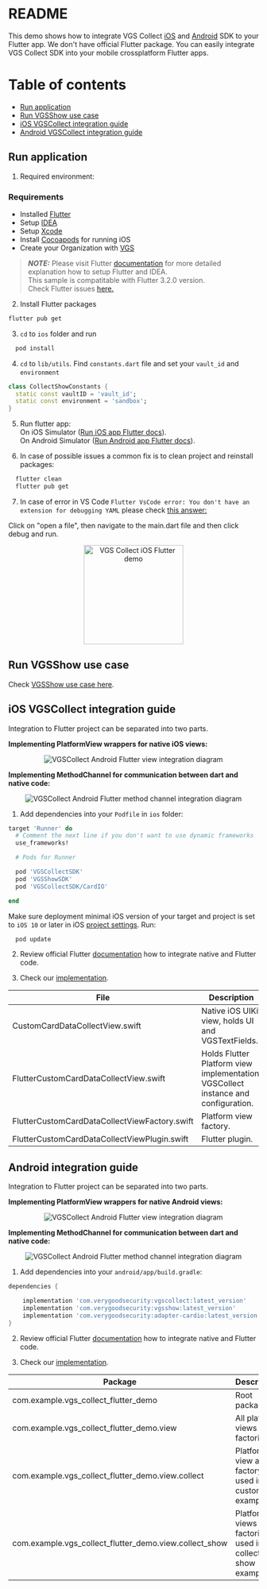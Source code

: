 # README

This demo shows how to integrate VGS Collect [iOS](https://github.com/verygoodsecurity/vgs-collect-ios) and [Android](https://github.com/verygoodsecurity/vgs-collect-android) SDK to your Flutter app.
We don't have official Flutter package. You can easily integrate VGS Collect SDK into your mobile crossplatform Flutter apps.

# Table of contents

<!--ts-->

- [Run application](#run-application)
- [Run VGSShow use case](#run-vgsshow-use-case)
- [iOS VGSCollect integration guide](#ios-vgscollect-integration-guide)
- [Android VGSCollect integration guide](#android-integration-guide)

<!--te-->

## Run application

1. Required environment:

### Requirements

- Installed <a href="https://flutter.dev/docs/get-started/install" target="_blank">Flutter</a>
- Setup <a href="https://flutter.dev/docs/get-started/editor?tab=androidstudio" target="_blank">IDEA</a>
- Setup <a href="https://flutter.dev/docs/get-started/install/macos#install-xcode" target="_blank">Xcode</a>
- Install <a href="https://cocoapods.org/" target="_blank">Cocoapods</a> for running iOS
- Create your Organization with <a href="https://www.verygoodsecurity.com/">VGS</a>

> **_NOTE:_** Please visit Flutter <a href="https://flutter.dev/docs" target="_blank">documentation</a>
> for more detailed explanation how to setup Flutter and IDEA.</br>
> This sample is compatitable with Flutter 3.2.0 version.</br>
> Check Flutter issues <a href="https://github.com/flutter/flutter/issues" target="_blank">here.</a>

2. Install Flutter packages

```bash
flutter pub get
```

3. `cd` to `ios` folder and run

```bash
  pod install
```

4. `cd` to `lib/utils`. Find `constants.dart` file and set your `vault_id` and `environment`

```dart
class CollectShowConstants {
  static const vaultID = 'vault_id';
  static const environment = 'sandbox';
}
```

5. Run flutter app:\
   On iOS Simulator (<a href="https://flutter.dev/docs/get-started/install/macos#set-up-the-ios-simulator" target="_blank">Run iOS app Flutter docs</a>).\
   On Android Simulator (<a href="https://docs.flutter.dev/get-started/install/macos#set-up-the-android-emulator" target="_blank">Run Android app Flutter docs</a>).

6. In case of possible issues a common fix is to clean project and reinstall packages:

```bash
  flutter clean
  flutter pub get
```

7. In case of error in VS Code `Flutter VsCode error: You don't have an extension for debugging YAML` please check [this answer:](https://stackoverflow.com/a/68949816)

Click on "open a file", then navigate to the main.dart file and then click debug and run.

<p align="center">
	<img src="images/vgs-collect-flutter-demo-iOS.gif?raw=true" width="200" alt="VGS Collect iOS Flutter demo">
</p>

## Run VGSShow use case

Check [VGSShow use case here](https://github.com/vgs-samples-collect-show-flutter-demo/tree/main/lib/presentation/pages/collect_show).

## iOS VGSCollect integration guide

Integration to Flutter project can be separated into two parts.

<b>Implementing PlatformView wrappers for native iOS views:</b>

<p align="center">
	<img src="images/VGSCollect_platform_view_overview_Android.png" alt="VGSCollect Android Flutter view integration diagram">
</p>

<b>Implementing MethodChannel for communication between dart and native code:</b>

<p align="center">
    <img src="images/VGSCollect_method_channel_overview_Android.png" alt="VGSCollect Android Flutter method channel integration diagram">
</p>

1. Add dependencies into your `Podfile` in `ios` folder:

```ruby
target 'Runner' do
  # Comment the next line if you don't want to use dynamic frameworks
  use_frameworks!

  # Pods for Runner

  pod 'VGSCollectSDK'
  pod 'VGSShowSDK'
  pod 'VGSCollectSDK/CardIO'

end
```

Make sure deployment minimal iOS version of your target and project is set to `iOS 10` or later in iOS [project settings](https://stackoverflow.com/a/61335546). Run:

```bash
  pod update
```

2. Review official
   Flutter [documentation](https://docs.flutter.dev/development/platform-integration/platform-channels)
   how to integrate native and Flutter code.

3. Check our [implementation](https://github.com/vgs-samples/vgs-collect-show-flutter-demo/tree/feature/IOSSDK/update-demo/ios/Runner/UseCases/CustomCardData/CollectView).

| File                                          | Description                                                                        |
| --------------------------------------------- | ---------------------------------------------------------------------------------- |
| CustomCardDataCollectView.swift               | Native iOS UIKit view, holds UI and VGSTextFields.                                 |
| FlutterCustomCardDataCollectView.swift        | Holds Flutter Platform view implementation, VGSCollect instance and configuration. |
| FlutterCustomCardDataCollectViewFactory.swift | Platform view factory.                                                             |
| FlutterCustomCardDataCollectViewPlugin.swift  | Flutter plugin.                                                                    |

## Android integration guide

Integration to Flutter project can be separated into two parts.

<b>Implementing PlatformView wrappers for native Android views:</b>

<p align="center">
	<img src="images/VGSCollect_platform_view_overview_Android.png" alt="VGSCollect Android Flutter view integration diagram">
</p>

<b>Implementing MethodChannel for communication between dart and native code:</b>

<p align="center">
    <img src="images/VGSCollect_method_channel_overview_Android.png" alt="VGSCollect Android Flutter method channel integration diagram">
</p>

1. Add dependencies into your `android/app/build.gradle`:

```groovy
dependencies {

    implementation 'com.verygoodsecurity:vgscollect:latest_version'
    implementation 'com.verygoodsecurity:vgsshow:latest_version'
    implementation 'com.verygoodsecurity:adapter-cardio:latest_version'
}
```

2. Review official
   Flutter [documentation](https://docs.flutter.dev/development/platform-integration/platform-channels)
   how to integrate native and Flutter code.

3. Check our [implementation](https://github.com/EugeneIOs/test-flutter-app/tree/main/android/app/src/main/kotlin/com/example/vgs_collect_flutter_demo).

| Package                                                | Description                                                  |
| ------------------------------------------------------ | ------------------------------------------------------------ |
| com.example.vgs_collect_flutter_demo                   | Root package.                                                |
| com.example.vgs_collect_flutter_demo.view              | All platform views and factories.                            |
| com.example.vgs_collect_flutter_demo.view.collect      | Platform view and factory used in custom example.            |
| com.example.vgs_collect_flutter_demo.view.collect_show | Platform views and factories used in collect & show example. |
